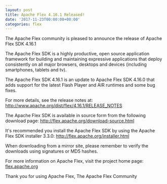 ```yaml
---
layout: post
title: Apache Flex 4.16.1 Released!
date: '2017-11-23T00:00:00+00:00'
categories: flex
---
```

The Apache Flex community is pleased to announce the release of Apache Flex SDK 4.16.1

The Apache Flex SDK is a highly productive, open source application framework for building and maintaining expressive applications that deploy consistently on all major browsers, desktops and devices (including smartphones, tablets and tv). 

The Apache Flex SDK 4.16.1 is an update to Apache Flex SDK 4.16.0 that adds support for the latest Flash Player and AIR runtimes and some bug fixes. 

For more details, see the release notes at: <a href="http://www.apache.org/dist/flex/4.16.1/RELEASE_NOTES">http://www.apache.org/dist/flex/4.16.1/RELEASE_NOTES</a>

The Apache Flex SDK is available in source form from the following download page: 
<a href="http://flex.apache.org/download-source.html">http://flex.apache.org/download-source.html </a>

It's recommended you install the Apache Flex SDK by using the Apache Flex SDK installer 3.3.0: 
<a href="http://flex.apache.org/installer.html">http://flex.apache.org/installer.html </a>

When downloading from a mirror site, please remember to verify the downloads using signatures or MD5 hashes. 

For more information on Apache Flex, visit the project home page: 
<a href="http://flex.apache.org">flex.apache.org</a>

Thank you for using Apache Flex, 
The Apache Flex Community
